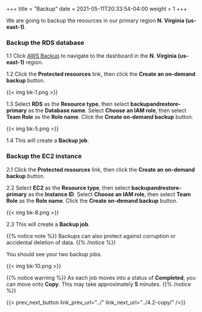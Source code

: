 +++
title = "Backup"
date =  2021-05-11T20:33:54-04:00
weight = 1
+++

We are going to backup the resources in our primary region **N. Virginia (us-east-1)**.

### Backup the RDS database

1.1 Click [AWS Backup](https://us-east-1.console.aws.amazon.com/backup/home?region=us-east-1#/) to navigate to the dashboard in the **N. Virginia (us-east-1)** region.

1.2 Click the **Protected resources** link, then click the **Create an on-demand backup** button.

{{< img bk-1.png >}}

1.3 Select **RDS** as the **Resource type**, then select **backupandrestore-primary** as the **Database name**. Select **Choose an IAM role**, then select **Team Role** as the **Role name**. Click the **Create on-demand backup** button.

{{< img bk-5.png >}}

1.4 This will create a **Backup job**.

### Backup the EC2 instance

2.1 Click the **Protected resources** link, then click the **Create an on-demand backup** button.

2.2 Select **EC2** as the **Resource type**, then select **backupandrestore-primary** as the **Instance ID**.  Select **Choose an IAM role**, then select **Team Role** as the **Role name**. Click the **Create on-demand backup** button.

{{< img bk-8.png >}}

2.3 This will create a **Backup job**.

{{% notice note %}}
Backups can also protect against corruption or accidental deletion of data.
{{% /notice %}}

You should see your two backup jobs.  

{{< img bk-10.png >}}

{{% notice warning %}}
As each job moves into a status of **Completed**, you can move onto **Copy**. This may take approximately **5** minutes.
{{% /notice %}}

{{< prev_next_button link_prev_url="../" link_next_url="../4.2-copy/" />}}